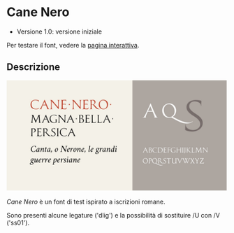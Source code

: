 # Cane Nero
* Versione 1.0: versione iniziale

Per testare il font, vedere la [pagina interattiva](https://m-casanova.github.io/CaneNero/).

## Descrizione
![image](CaneNero.jpg)

_Cane Nero_ è un font di test ispirato a iscrizioni romane.

Sono presenti alcune legature ('dlig') e la possibilità di sostituire /U con /V ('ss01').

